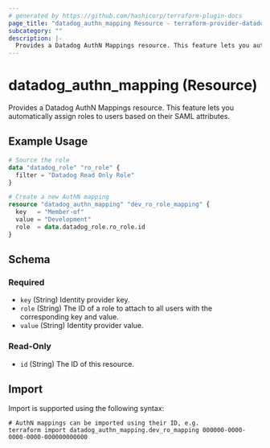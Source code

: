 ```yaml
---
# generated by https://github.com/hashicorp/terraform-plugin-docs
page_title: "datadog_authn_mapping Resource - terraform-provider-datadog"
subcategory: ""
description: |-
  Provides a Datadog AuthN Mappings resource. This feature lets you automatically assign roles to users based on their SAML attributes.
---
```


# datadog_authn_mapping (Resource)

Provides a Datadog AuthN Mappings resource. This feature lets you automatically assign roles to users based on their SAML attributes.

## Example Usage

```terraform
# Source the role
data "datadog_role" "ro_role" {
  filter = "Datadog Read Only Role"
}

# Create a new AuthN mapping
resource "datadog_authn_mapping" "dev_ro_role_mapping" {
  key   = "Member-of"
  value = "Development"
  role  = data.datadog_role.ro_role.id
}
```

<!-- schema generated by tfplugindocs -->
## Schema

### Required

- `key` (String) Identity provider key.
- `role` (String) The ID of a role to attach to all users with the corresponding key and value.
- `value` (String) Identity provider value.

### Read-Only

- `id` (String) The ID of this resource.

## Import

Import is supported using the following syntax:

```shell
# AuthN mappings can be imported using their ID, e.g.
terraform import datadog_authn_mapping.dev_ro_mapping 000000-0000-0000-0000-000000000000
```
